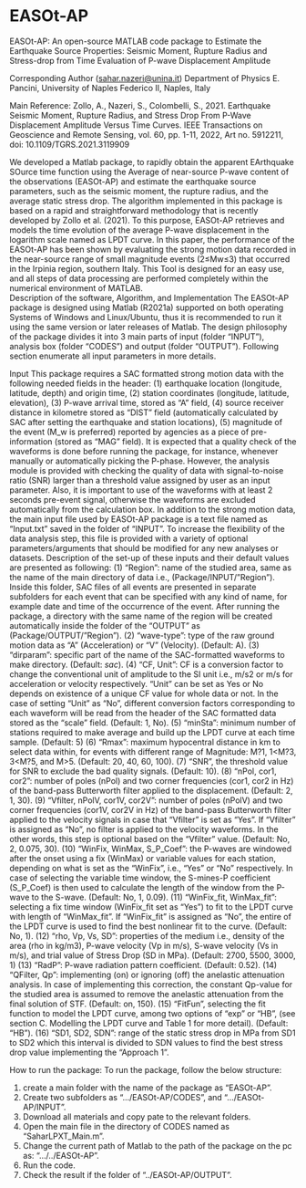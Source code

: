 # EASOt-AP
EASOt-AP: An open-source MATLAB code package to Estimate the Earthquake Source Properties: Seismic Moment, Rupture Radius and Stress-drop from Time Evaluation of P-wave Displacement Amplitude

Corresponding Author (sahar.nazeri@unina.it)
Department of Physics E. Pancini, University of Naples Federico II, Naples, Italy

Main Reference: Zollo, A., Nazeri, S., Colombelli, S., 2021. Earthquake Seismic Moment, Rupture Radius, and Stress Drop From P-Wave Displacement Amplitude Versus Time Curves. IEEE Transactions on Geoscience and Remote Sensing, vol. 60, pp. 1-11, 2022, Art no. 5912211, doi: 10.1109/TGRS.2021.3119909

We developed a Matlab package, to rapidly obtain the apparent EArthquake SOurce time function using the Average of near-source P-wave content of the observations (EASOt-AP) and estimate the earthquake source parameters, such as the seismic moment, the rupture radius, and the average static stress drop. The algorithm implemented in this package is based on a rapid and straightforward methodology that is recently developed by Zollo et al. (2021). To this purpose, EASOt-AP retrieves and models the time evolution of the average P-wave displacement in the logarithm scale named as LPDT curve. In this paper, the performance of the EASOt-AP has been shown by evaluating the strong motion data recorded in the near-source range of small magnitude events (2≤Mw≤3) that occurred in the Irpinia region, southern Italy. This Tool is designed for an easy use, and all steps of data processing are performed completely within the numerical environment of MATLAB.  
Description of the software, Algorithm, and Implementation
The EASOt-AP package is designed using Matlab (R2021a) supported on both operating Systems of Windows and Linux/Ubuntu, thus it is recommended to run it using the same version or later releases of Matlab. The design philosophy of the package divides it into 3 main parts of input (folder “INPUT”), analysis box (folder “CODES”) and output (folder “OUTPUT”). 
Following section enumerate all input parameters in more details. 

Input
This package requires a SAC formatted strong motion data with the following needed fields in the header: (1) earthquake location (longitude, latitude, depth) and origin time, (2) station coordinates (longitude, latitude, elevation), (3) P-wave arrival time, stored as “A” field, (4) source receiver distance in kilometre stored as “DIST” field (automatically calculated by SAC after setting the earthquake and station locations), (5) magnitude of the event (M_w is preferred) reported by agencies as a piece of pre-information (stored as “MAG” field). 
It is expected that a quality check of the waveforms is done before running the package, for instance, whenever manually or automatically picking the P-phase. However, the analysis module is provided with checking the quality of data with signal-to-noise ratio (SNR) larger than a threshold value assigned by user as an input parameter. Also, it is important to use of the waveforms with at least 2 seconds pre-event signal, otherwise the waveforms are excluded automatically from the calculation box.
In addition to the strong motion data, the main input file used by EASOt-AP package is a text file named as “Input.txt” saved in the folder of “INPUT”. To increase the flexibility of the data analysis step, this file is provided with a variety of optional parameters/arguments that should be modified for any new analyses or datasets. Description of the set-up of these inputs and their default values are presented as following:
(1) “Region”: name of the studied area, same as the name of the main directory of data i.e., (Package/INPUT/”Region”). Inside this folder, SAC files of all events are presented in separate subfolders for each event that can be specified with any kind of name, for example date and time of the occurrence of the event. After running the package, a directory with the same name of the region will be created automatically inside the folder of the “OUTPUT” as (Package/OUTPUT/”Region”).
(2)  “wave-type”: type of the raw ground motion data as “A” (Acceleration) or “V” (Velocity). (Default: A).
(3) “dirparam”: specific part of the name of the SAC-formatted waveforms to make directory. (Default: *sac*).
(4) “CF, Unit”: CF is a conversion factor to change the conventional unit of amplitude to the SI unit i.e., m/s2 or m/s for acceleration or velocity respectively. “Unit” can be set as Yes or No depends on existence of a unique CF value for whole data or not.  In the case of setting “Unit” as “No”, different conversion factors corresponding to each waveform will be read from the header of the SAC formatted data stored as the “scale” field. (Default: 1, No). 
(5) “minSta”: minimum number of stations required to make average and build up the LPDT curve at each time sample. (Default: 5)
(6) “Rmax”: maximum hypocentral distance in km to select data within, for events with different range of Magnitude: M?1, 1<M?3, 3<M?5, and M>5. (Default: 20, 40, 60, 100).
(7) “SNR”, the threshold value for SNR to exclude the bad quality signals. (Default: 10).
(8) “nPol, cor1, cor2”: number of poles (nPol) and two corner frequencies (cor1, cor2 in Hz) of the band-pass Butterworth filter applied to the displacement. (Default: 2, 1, 30).
(9) “Vfilter, nPolV, cor1V, cor2V”: number of poles (nPolV) and two corner frequencies (cor1V, cor2V in Hz) of the band-pass Butterworth filter applied to the velocity signals in case that “Vfilter” is set as “Yes”. If “Vfilter” is assigned as “No”, no filter is applied to the velocity waveforms. In the other words, this step is optional based on the “Vfilter” value. (Default: No, 2, 0.075, 30).
(10) “WinFix, WinMax, S_P_Coef”: the P-waves are windowed after the onset using a fix (WinMax) or variable values for each station, depending on what is set as the “WinFix”, i.e., “Yes” or “No” respectively. In case of selecting the variable time window, the S-mines-P coefficient (S_P_Coef) is then used to calculate the length of the window from the P-wave to the S-wave. (Default: No, 1, 0.09).
(11) “WinFix_fit, WinMax_fit”: selecting a fix time window (WinFix_fit set as “Yes”) to fit to the LPDT curve with length of “WinMax_fit”. If “WinFix_fit” is assigned as “No”, the entire of the LPDT curve is used to find the best nonlinear fit to the curve. (Default: No, 1). 
(12) “rho, Vp, Vs, SD”: properties of the medium i.e., density of the area (rho in kg/m3), P-wave velocity (Vp in m/s), S-wave velocity (Vs in m/s), and trial value of Stress Drop (SD in MPa). (Default: 2700, 5500, 3000, 1)
(13) “RadP”: P-wave radiation pattern coefficient. (Default: 0.52). 
(14) “QFilter, Qp”: implementing (on) or ignoring (off) the anelastic attenuation analysis. In case of implementing this correction, the constant Qp-value for the studied area is assumed to remove the anelastic attenuation from the final solution of STF. (Default: on, 150).
(15) “FitFun”, selecting the fit function to model the LPDT curve, among two options of “exp” or “HB”, (see section C. Modelling the LPDT curve and Table 1 for more detail). (Default: “HB”).
(16) “SD1, SD2, SDN”: range of the static stress drop in MPa from SD1 to SD2 which this interval is divided to SDN values to find the best stress drop value implementing the “Approach 1”.

How to run the package:
To run the package, follow the below structure:
1.	create a main folder with the name of the package as “EASOt-AP”.
2.	Create two subfolders as “.../EASOt-AP/CODES”, and “.../EASOt-AP/INPUT”.
3.	Download all materials and copy pate to the relevant folders.
4.	Open the main file in the directory of CODES named as “SaharLPXT_Main.m”. 
5.	Change the current path of Matlab to the path of the package on the pc as: “…/../EASOt-AP”.
6.	Run the code.
7.	Check the result if the folder of “../EASOt-AP/OUTPUT”.
